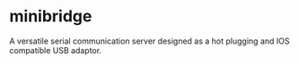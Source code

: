# minibridge
A versatile serial communication server designed as a hot plugging and IOS compatible USB adaptor. 
